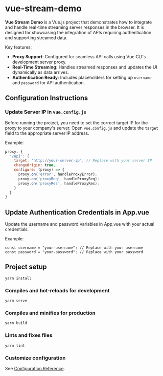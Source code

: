# vue-stream-demo

**Vue Stream Demo** is a Vue.js project that demonstrates how to integrate and handle real-time streaming server responses in the browser. It is designed for showcasing the integration of APIs requiring authentication and supporting streamed data.

Key features:
- **Proxy Support**: Configured for seamless API calls using Vue CLI's development server proxy.
- **Real-Time Streaming**: Handles streamed responses and updates the UI dynamically as data arrives.
- **Authentication Ready**: Includes placeholders for setting up `username` and `password` for API authentication.


## Configuration Instructions

### Update Server IP in `vue.config.js`
Before running the project, you need to set the correct target IP for the proxy to your company's server. Open `vue.config.js` and update the `target` field to the appropriate server IP address.

Example:
```javascript
proxy: {
  '/api': {
    target: 'http://your-server-ip', // Replace with your server IP
    changeOrigin: true,
    configure: (proxy) => {
      proxy.on('error', handleProxyError);
      proxy.on('proxyReq', handleProxyReq);
      proxy.on('proxyRes', handleProxyRes);
    }
  }
}
```


## Update Authentication Credentials in App.vue
Update the username and password variables in App.vue with your actual credentials.

Example:
```vue
const username = "your-username"; // Replace with your username
const password = "your-password"; // Replace with your password
```

## Project setup
```
yarn install
```

### Compiles and hot-reloads for development
```
yarn serve
```

### Compiles and minifies for production
```
yarn build
```

### Lints and fixes files
```
yarn lint
```

### Customize configuration
See [Configuration Reference](https://cli.vuejs.org/config/).
